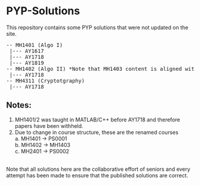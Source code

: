 # PYP-Solutions
This repository contains some PYP solutions that were not updated on the site.
<pre>
-- MH1401 (Algo I)
 |--- AY1617
 |--- AY1718
 |--- AY1819
-- MH1402 (Algo II) *Note that MH1403 content is aligned with MH1402*
 |--- AY1718
-- MH4311 (Cryptotgraphy)
 |--- AY1718
</pre>
## Notes:
1. MH1401/2 was taught in MATLAB/C++ before AY1718 and therefore papers have been withheld.
2. Due to change in course structure, these are the renamed courses<br/>
a. MH1401 -> PS0001<br/>
b. MH1402 -> MH1403<br/>
c. MH2401 -> PS0002<br/><br/>

Note that all solutions here are the collaborative effort of seniors and every attempt has been made to ensure that the published solutions are correct.<br/>

